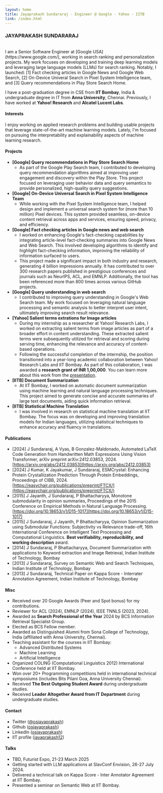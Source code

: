 ```yaml
---
layout: home
title: Jayaprakash Sundararaj - Engineer @ Google - Yahoo - IITB
link: /index.html
---
```


<!--
<p align="right">
  <a href="./images/jp.jpg">
    <img src="./images/jp.jpg" width="200" alt="Jayaprakash Sundararaj">
  </a>
</p>-->
### JAYAPRAKASH SUNDARARAJ
<br>
I am a Senior Software Engineer at [Google USA](https://www.google.com/), working in search ranking and personalization projects. My work focuses on developing and training deep learning models and leveraging large language models (LLMs) for search ranking. Notably, I launched: [1] Fact checking articles in Google News and Google Web Search, [2] On-Device Univeral Search in Pixel System Intelligence team, and [3] Query recommendations in Play Store Search Home.

I have a post-graduation degree in CSE from **IIT Bombay**, India & undergraduate degree in IT from **Anna University**, Chennai. Previously, I have worked at **Yahoo! Research** and **Alcatel Lucent Labs**.


#### Interests
I enjoy working on applied research problems and building usable projects that leverage state-of-the-art machine learning models. Lately, I'm focused on pursuing the interpretability and explainability aspects of machine learning research.


#### Projects
* **[Google] Query recommendations in Play Store Search Home**
    * As part of the Google Play Search team, I contributed to developing query recommendation algorithms aimed at improving user engagement and discovery within the Play Store. This project focused on leveraging user behavior data and query semantics to provide personalized, high-quality query suggestions.
* **[Google] On-Device Universal Search in Pixel System Intelligence Team**
    * While working with the Pixel System Intelligence team, I helped design and implement a universal search system for (more than 10 million) Pixel devices. This system provided seamless, on-device content retrieval across apps and services, ensuring speed, privacy, and efficiency.
* **[Google] Fact checking articles in Google news and web search**
    * I worked on enhancing Google's fact-checking capabilities by integrating article-level fact-checking summaries into Google News and Web Search. This involved developing algorithms to identify and highlight fact-checking information, improving the reliability of information surfaced to users.
    * This project made a significant impact in both industry and research, generating 4 billion impressions annually. It has contributed to over 300 research papers published in prestigious conferences and journals such as NeurIPS, ACL, and EMNLP. Additionally, the tool has been referenced more than 800 times across various GitHub projects.
* **[Google] Query understanding in web search**
    * I contributed to improving query understanding in Google's Web Search team. My work focused on leveraging natural language processing and semantic analysis to better interpret user intent, ultimately improving search result relevance.
* **[Yahoo] Salient terms extrations for Image articles**
    * During my internship as a researcher at Yahoo! Research Labs, I worked on extracting salient terms from image articles as part of a broader effort in content understanding. These extracted salient terms were subsequently utilized for retrieval and scoring during serving time, enhancing the relevance and accuracy of content-based operations.
    * Following the successful completion of the internship, the position transitioned into a year-long academic collaboration between Yahoo! Research Labs and IIT Bombay. As part of this collaboration, I was awarded a **research grant of INR 1,00,000**. You can learn more about this work from the [presentation](./assets/yahoo_news_article_intern.pdf).
* **[IITB] Document Summarization**
    * At IIT Bombay, I worked on automatic document summarization using machine learning and natural language processing techniques. This project aimed to generate concise and accurate summaries of large text documents, aiding quick information retrieval.
* **[IITB] Statistical Machine Translation**
    * I was involved in research on statistical machine translation at IIT Bombay. The focus was on developing and improving translation models for Indian languages, utilizing statistical techniques to enhance accuracy and fluency in translations.


#### Publications
* [2024] J Sundararaj, A Vyas, B Gonzalez-Maldonado, Automated LaTeX Code Generation from Handwritten Math Expressions Using Vision Transformer, arXiv preprint arXiv:2412.03853, 2024. [https://arxiv.org/abs/2412.03853](https://arxiv.org/abs/2412.03853)
* [2024] J Kumar, K Jayakumar, J Sundararaj, ESMCrystal: Enhancing Protein Crystallization Prediction Through Protein Embeddings, Proceedings of CIBB, 2024. [https://easychair.org/publications/preprint/FTCX/](https://easychair.org/publications/preprint/FTCX/)
* [2015] J Jayanth, J Sundararaj, P Bhattacharyya, Monotone submodularity in opinion summaries, Proceedings of the 2015 Conference on Empirical Methods in Natural Language Processing. [https://doi.org/10.18653/v1/D15-1017](https://doi.org/10.18653/v1/D15-1017)
* [2015] J Sundararaj, J Jayanth, P Bhattacharyya, Opinion Summarization using Submodular Functions: Subjectivity vs Relevance trade-off, 16th International Conference on Intelligent Text Processing and Computational Linguistics. **Best verifiability, reproducibility, and working description** award.
* [2014] J Sundararaj, P Bhattacharyya, Document Summarization with applications to Keyword extraction and Image Retrieval, Indian Institute of Technology, Bombay
* [2013] J Sundararaj, Survey on Semantic Web and Search Techniques, Indian Institute of Technology, Bombay
* [2013] J Sundararaj, Technical Paper on Kappa Score - Interrater Annotation Agreement, Indian Institute of Technology, Bombay


#### Misc
* Received over 20 Google Awards (Peer and Spot bonus) for my contributions.
* Reviewer for ACL (2024), EMNLP (2024), IEEE TNNLS (2023, 2024).
* Awarded as **Search Professional of the Year** 2024 by BCS Information Retrieval Specialist Group.
* Elected as BCS Fellow member.
* Awarded as Distinguished Alumni from Sona College of Technology, India (affiliated with Anna University, Chennai).
* Teaching assistant for the courses in IIT Bombay:
    * Advanced Distributed Systems
    * Machine Learning
    * Artificial Intelligence
* Organized COLING (Computational Linguistics 2012) International Conference held at IIT Bombay.
* Won over 20+ Programming competitions held in international technical symposiums (includes Bits Pilani Goa, Anna University Chennai).
* Received **The Best Outgoing Student Award** during undergraduate studies.
* Received **Leader Altogether Award from IT Department** during undergraduate studies.


#### Contact
* Twitter ([@osjayaprakash](https://twitter.com/osjayaprakash))
* Github ([osjayaprakash](http://github.com/osjayaprakash))
* LinkedIn ([osjayaprakash](http://linkedin.com/in/osjayaprakash))
* IIT profile ([jayaprakash12](https://www.cse.iitb.ac.in/~jayaprakash12/))


#### Talks
* TBD, Futurist Expo, 21-23 March 2025
* Getting started with LLM applications at SlavConf Envision, 26-27 July 2024.
* Delivered a technical talk on Kappa Score - Inter Annotator Agreement at IIT Bombay.
* Presented a seminar on Semantic Web at IIT Bombay.
